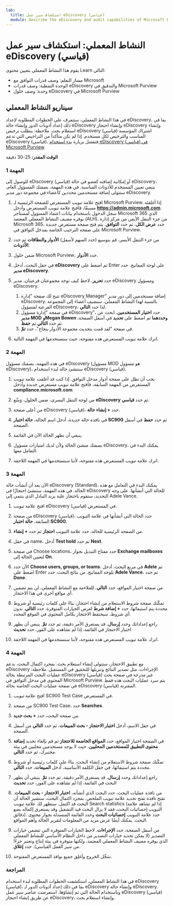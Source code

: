 ```yaml
---
lab:
  title: استكشاف سير عمل eDiscovery (قياسي)
  module: Describe the eDiscovery and audit capabilities of Microsoft Purview
---
```


# النشاط المعملي: استكشاف سير عمل eDiscovery (قياسي)

يقوم هذا النشاط المعملي بتعيين محتوى Learn التالي:

- مسار التعلم: وصف قدرات التوافق مع Microsoft
- الوحدة النمطية: وصف قدرات eDiscovery والتدقيق في Microsoft Purview
- وحدة: وصف حلول eDiscovery في Microsoft Purview

## سيناريو النشاط المعملي

في هذا النشاط المعملي، ستتعرف على الخطوات المطلوبة لإعداد eDiscovery، بما في ذلك إعداد أذونات الدور وإنشاء حالة eDiscovery وإنشاء احتجاز eDiscovery وإنشاء استعلام بحث.  ملاحظة: يتطلب ترخيص eDiscovery (قياسي) اشتراك المؤسسة المناسب والترخيص لكل مستخدم. إذا لم تكن متأكداً من التراخيص التي تدعم eDiscovery (قياسي)، فتفضل بزيارة [بدء استخدام eDiscovery (قياسي) في Microsoft Purview](https://docs.microsoft.com/microsoft-365/compliance/get-started-core-ediscovery?view=o365-worldwide).

**الوقت المقدر:** 25-30 دقيقة

### المهمة 1

للوصول إلى eDiscovery (قياسي) أو إمكانية إضافته كعضو في حالة eDiscovery، ينبغي تعيين المستخدم للأذونات المناسبة. في هذه المهمة، بصفتك المسؤول العام، ستتولى إضافة مستخدمين محددين كأعضاء في مجموعة دور مدير eDiscovery.

1. افتح علامة تبويب المستعرض للصفحة الرئيسية لـ Microsoft Purview.  إذا أغلقتَه مسبقًا، فافتح علامة تبويب المستعرض وأدخل **https://admin.microsoft.com**. سجل الدخول باستخدام بيانات اعتماد المسؤول لمستأجر Microsoft 365 الذي يوفره مضيف النشاط المعملي المعتمد (ALH). من جزء التنقل الأيمن من مركز إدارة Microsoft 365، حدد **عرض الكل**، ثم حدد **التوافق**.  يتم فتح صفحة مستعرض جديدة على صفحة الترحيب الخاصة بمدخل التوافق في Microsoft Purview.  


1. من جزء التنقل الأيسر، قم بتوسيع (حدد السهم لأسفل) **الأدوار والنطاقات** ثم حدد **الأذونات**.

1. ضمن حلول Microsoft Purview، حدد **الأدوار**.

1. في حقل البحث، أدخل **eDiscovery** ثم اضغط على Enter على لوحة المفاتيح.  حدد **مدير eDiscovery**.

1. حدد **تحرير**.  لاحظ كيف توجد مجموعتان فرعيتان، مدير eDiscovery ومسؤول eDiscovery.  
    1. تتيح لك صفحة "إدارة eDiscovery Manager" إضافة مستخدمين إلى دور مدير eDiscovery. بالنسبة لهذا النشاط المعملي، سنضيف أعضاء إلى المجموعة الفرعية لمسؤول eDiscovery، لذا حدد **التالي**.
    1. في صفحة "إدارة مسؤول eDiscovery"، حدد **اختيار المستخدمين**. ابحث عن **مدير MOD** **وMegan Bowen وحددهما** ثم اضغط على **تحديد** في أسفل الصفحة، ثم حدد **التالي** ثم **حفظ**.
    1. في صفحة "لقد قمت بتحديث مجموعة الأدوار بنجاح"، حدد **تمّ**.

1. اترك علامة تبويب المستعرض هذه مفتوحة، حيث ستستخدمها في المهمة التالية.

### المهمة 2

في هذه المهمة، بصفتك مسؤول eDiscovery (مسؤول MOD هو مسؤول eDiscovery)، ستنشئ حالة لبدء استخدام eDiscovery (قياسي).

1. يجب أن تظل على صفحة أدوار مدخل التوافق. إذا كنت قد أغلقت علامة تبويب المستعرض من المهمة السابقة، فافتح علامة تبويب مستعرض جديدة وأدخل **compliance.microsoft.com**

1. من لوحة التنقل اليسرى، ضمن الحلول، وَسِّع **eDiscovery** ثم حدد **قياسي**.

1. من أعلى صفحة eDiscovery (قياسي)، حدد **+ إنشاء حالة**.

1. في نافذة حالة جديدة، أدخل اسم الحالة، **حالة اختبار SC900** ثم حدد **حفظ** في أسفل الصفحة.

1. ينبغي أن تظهر الحالة الآن في القائمة.

1. بصفتك منشئ الحالة ولأن لديك امتيازات مسؤول eDiscovery، يمكنك البدء في التعامل معها.  

1. اترك علامة تبويب المستعرض هذه مفتوحة، لأننا ستستخدمها في المهمة اللاحقة.

### المهمة 3

الآن بعد أن أنشأت حالة eDiscovery (Standard)، يمكنك البدء في التعامل مع هذه الحالة.  في هذه المهمة، ستنشئ احتجازًا في eDiscovery للحالة التي أنشأتها.  على وجه التحديد، ستقوم باحتجاز علبة بريد التبادل الذي ينتمي إلى Adele Vance.

1. افتح علامة تبويب eDiscovery (قياسي) في المستعرض.

1. من صفحة eDiscovery (قياسي)، حدد الحالة التي أنشأتها في علامة التبويب السابقة، **حالة اختبار SC900**.

1. من الصفحة الرئيسية للحالة، حدد علامة التبويب **احتجاز** ثم حدد **+ إنشاء**.

1. في حقل name، أدخل **Test hold** ثم حدد **Next**.

1. في صفحة Choose locations، حدد مفتاح التبديل بجوار **Exchange mailboxes** لتعيين الحالة إلى **On**.  

1. الآن حدد **Choose users, groups, or teams**.  في مربع البحث، أدخل **Adele** ثم اضغط على Enter بلوحة المفاتيح. من نتائج البحث، حدد **Adele Vance**، ثم حدد **Done**.

1. من صفحة اختيار المواقع، حدد **التالي**.  للملاءمة مع النشاط المعملي، لن يتم تضمين أي مواقع أخرى في هذا الاحتجاز.

1. تمكّنك صفحة شروط الاستعلام من إنشاء احتجاز، بناءً على كلمات رئيسية أو شروط محددة يتم استيفائها، حدد **+ إضافة شرط** لعرض الخيارات المتوفرة.  حدد **التالي**. بدون أي شروط، سيحتفظ الاحتجاز بكامل المحتوى في الموقع المحدد.

1. راجع إعداداتك وحدد **إرسال**، قد يستغرق الأمر دقيقة، ثم حدد **تمّ**.  ينبغي أن يظهر اختبار الاحتجاز في القائمة.  إذا لم تشاهده على الفور، حدد **تحديث**

1. اترك علامة تبويب المستعرض هذه مفتوحة، لأننا ستستخدمها في المهمة اللاحقة.

### المهمة 4

مع تطبيق الاحتجاز، ستتولى إنشاء استعلام بحث.  بمجرد اكتمال البحث، يدعم eDiscovery الإجراءات، مثل تصدير النتائج وتنزيلها للتحقيق في المستقبل.   ملاحظة: عمليات البحث المرتبطة بحالة eDiscovery (قياسي) غير مدرجة في صفحة بحث المحتوى في مدخل التوافق في Microsoft Purview. يتم سرد عمليات البحث هذه فقط في صفحة عمليات البحث الخاصة بحالة eDiscovery (قياسي) المقترنة.

1. افتح علامة تبويب SC900 Test Case في المستعرض.

1. من صفحة SC900 Test Case، حدد **Searches**.

1. من صفحة البحث، حدد **+ بحث جديد**.

1. في حقل الاسم، أدخل **اختبار الاحتجاز - بحث المبيعات**، ثم حدد **التالي** من أسفل الصفحة.

1. في الصفحة اختيار المواقع، حدد **المواقع الخاضعة للاحتجاز** ثم قم بإلغاء تحديد **إضافة محتوى التطبيق للمستخدمين المحليين**، حيث لا يوجد مستخدمين محليين في بيئة مختبرك، ثم حدد **التالي**.

1. تمكّنك صفحة شروط الاستعلام من إنشاء البحث، بناءً على كلمات رئيسية أو شروط محددة يتم استيفائها، في حقل الكلمة الأساسية، أدخل **المبيعات**، حدد **التالي**.

1. راجع إعداداتك وحدد **إرسال**، قد يستغرق الأمر دقيقة، ثم حدد **تمّ**.  ينبغي أن يظهر البحث في القائمة.  إذا لم تشاهده على الفور، حدد **تحديث**

1. من نافذة عمليات البحث، حدد البحث الذي أنشأته، **اختبار الاحتجاز - بحث المبيعات**.  تفتح نافذة تفتح تحديد علامة تبويب الملخص.  بمجرد اكتمال البحث، ستشير الحالة أن البحث قد اكتمل.  ستظهر لك علامة تبويب Search statistics (إذا لم تشاهد علامة التبويب إحصائيات البحث، فقد لا يزال البحث قيد التشغيل وقد يستغرق إكماله بضع دقائق).  حدد علامة التبويب **إحصائيات البحث** وحدد القائمة المنسدلة بجوار محتوى البحث.  يمكنك أيضًا عرض مزيد من المعلومات لتقرير الحالة وأهم المواقع.  

1. من أسفل الصفحة، حدد **الإجراءات**.  لاحظ الخيارات المتوفرة التي تتضمن خيارات التصدير (لا يمكن تحديد خيارات التصدير من داخل النظام الأساسي للنشاط المعملي الذي يوفره مضيف النشاط المعملي المعتمد، ولكنها متوفرة في بيئة إنتاج وتعتبر جزءًا من سير العمل القياسي). حدد **إغلاق**.

1. سَجِّل الخروج وأغلِق جميع نوافذ المستعرض المفتوحة.

### المراجعة

في هذا النشاط المعملي، استكشفت الخطوات المطلوبة لبدء استخدام eDiscovery (قياسي)، بما في ذلك إعداد أذونات الدور لـ eDiscovery وإنشاء حالة eDiscovery.  وباستخدام الحالة التي تم إنشاؤها، استعرضت عناصر سير عمل eDiscovery (قياسي) عن طريق إنشاء احتجاز eDiscovery، وإنشاء استعلام بحث.
